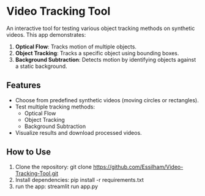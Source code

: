 # Video Tracking Tool

An interactive tool for testing various object tracking methods on synthetic videos. This app demonstrates:
1. **Optical Flow**: Tracks motion of multiple objects.
2. **Object Tracking**: Tracks a specific object using bounding boxes.
3. **Background Subtraction**: Detects motion by identifying objects against a static background.

## Features
- Choose from predefined synthetic videos (moving circles or rectangles).
- Test multiple tracking methods:
  - Optical Flow
  - Object Tracking
  - Background Subtraction
- Visualize results and download processed videos.


## How to Use
1. Clone the repository:
git clone https://github.com/Essilham/Video-Tracking-Tool.git
2. Install dependencies:
pip install -r requirements.txt
3. run the app:
streamlit run app.py
